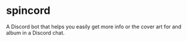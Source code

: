 # spincord

A Discord bot that helps you easily get more info or the cover art for and album in a Discord chat.